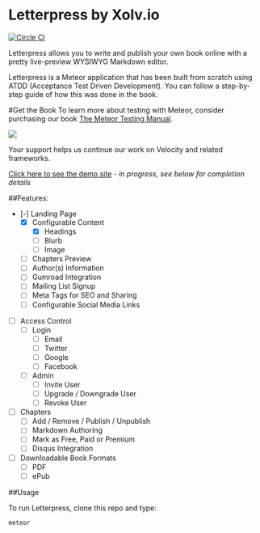Letterpress by Xolv.io
======================
[![Circle CI](https://circleci.com/gh/xolvio/Letterpress.svg?style=svg)](https://circleci.com/gh/xolvio/Letterpress)

Letterpress allows you to write and publish your own book online with a pretty live-preview
WYSIWYG Markdown editor.

Letterpress is a Meteor application that has been built from scratch using ATDD (Acceptance Test 
Driven Development). You can follow a step-by-step guide of how this was done in the book.

#Get the Book
To learn more about testing with Meteor, consider purchasing our book [The Meteor Testing Manual](http://www.meteortesting.com/?utm_source=letterpress&utm_medium=banner&utm_campaign=letterpress).

[![](http://www.meteortesting.com/img/tmtm.gif)](http://www.meteortesting.com/?utm_source=letterpress&utm_medium=banner&utm_campaign=letterpress)

Your support helps us continue our work on Velocity and related frameworks.

[Click here to see the demo site](http://letterpress.xolv.io) - *in progress, see below for
completion details*

##Features:

* [-] Landing Page
  * [x] Configurable Content
    * [x] Headings
    * [ ] Blurb
    * [ ] Image
  * [ ] Chapters Preview
  * [ ] Author(s) Information
  * [ ] Gumroad Integration
  * [ ] Mailing List Signup
  * [ ] Meta Tags for SEO and Sharing
  * [ ] Configurable Social Media Links
* [ ] Access Control
  * [ ] Login
    * [ ] Email
    * [ ] Twitter
    * [ ] Google
    * [ ] Facebook
  * [ ] Admin
    * [ ] Invite User
    * [ ] Upgrade / Downgrade User
    * [ ] Revoke User
* [ ] Chapters
  * [ ] Add / Remove / Publish / Unpublish
  * [ ] Markdown Authoring
  * [ ] Mark as Free, Paid or Premium
  * [ ] Disqus Integration
* [ ] Downloadable Book Formats
  * [ ] PDF
  * [ ] ePub

##Usage

To run Letterpress, clone this repo and type:

`meteor`
